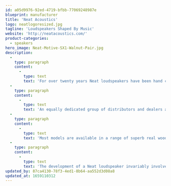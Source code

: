 ```yaml
---
id: a05d9976-92ed-4719-bfbb-77069248987e
blueprint: manufacturer
title: 'Neat Acoustics'
logo: neatlogoresized.jpg
tagline: 'Loudspeakers Shaped By Music'
website: 'http://neatacoustics.com/'
product-categories:
  - speakers
hero_image: Neat-Motive-SX1-Walnut-Pair.jpg
description:
  -
    type: paragraph
    content:
      -
        type: text
        text: 'For over twenty years Neat loudspeakers have been hand crafted by a dedicated team based in Teesdale in the north of England. These loudspeakers are widely considered to offer the very best in High-End audio reproduction, regardless of size or price.'
  -
    type: paragraph
    content:
      -
        type: text
        text: 'An equally dedicated group of distributors and dealers around the world can also demonstrate why, if it’s the ultimate musical experience you seek, Neat is the perfect choice.'
  -
    type: paragraph
    content:
      -
        type: text
        text: 'Most models are available in a range of superb real wood veneer finishes and special premium finishes can also be specified.'
  -
    type: paragraph
    content:
      -
        type: text
        text: 'The development of a Neat loudspeaker invariably involves hundreds of hours of listening tests. The Neat listening room is the starting point, though a new design must prove itself in a variety of different rooms and systems before it is signed off for production.'
updated_by: 87ca4130-78f3-4ed1-8b64-aa552d3d08a8
updated_at: 1659110312
---
```


